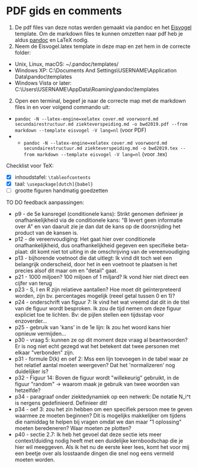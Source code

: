 # PDF gids en comments

1. De pdf files van deze notas werden gemaakt via pandoc en het [Eisvogel](https://github.com/Wandmalfarbe/pandoc-latex-template) template. Om de markdown files te kunnen omzetten naar pdf heb je aldus [pandoc](http://pandoc.org/) en LaTeX nodig.
2. Neem de Eisvogel.latex template in deze map en zet hem in de correcte folder:
- Unix, Linux, macOS: ~/.pandoc/templates/
- Windows XP: C:\Documents And Settings\USERNAME\Application Data\pandoc\templates
- Windows Vista or later: C:\Users\USERNAME\AppData\Roaming\pandoc\templates
2. Open een terminal, begeef je naar de correcte map met de markdown files in en voer volgend commando uit:  
  - `pandoc -N --latex-engine=xelatex cover.md voorwoord.md secundairestructuur.md ziekteverspeiding.md -o bwd2019.pdf --from markdown --template eisvogel -V lang=nl` (voor PDF)
  - - `pandoc -N --latex-engine=xelatex cover.md voorwoord.md secundairestructuur.md ziekteverspeiding.md -o bwd2019.tex --from markdown --template eisvogel -V lang=nl` (voor .tex)

Checklist voor TeX:
- [x] inhoudstafel: `\tableofcontents`
- [x] taal: `\usepackage[dutch]{babel}`
- [ ] grootte figuren handmatig goedzetten

TO DO feedback aanpassingen:
- p9 - de 5e kansregel (conditionele kans): Strikt genomen definieer je onafhankelijkheid via de conditionele kans: "B levert geen informatie over A" en van daaruit zie je dan dat de kans op de doorsnijding het product van de kansen is.
- p12 - de vereenvoudiging: Het gaat hier over conditionele onafhankelijkheid, dus onafhankelijkheid gegeven een specifieke beta-plaat: dit komt niet tot uiting in de omschrijving van de vereenvoudiging
- p13 - bijhorende voetnoot die dat uitlegt: Ik vind dit toch wel een belangrijk onderscheid, door het in een voetnoot te plaatsen is het precies alsof dit maar om en "detail" gaat.
- p21 - 1000 miljoen? 100 miljoen of 1 miljard? Ik vond hier niet direct een cijfer van terug
- p23 - S, I en R zijn relatieve aantallen? Hoe moet dit geïnterpreteerd worden, zijn bv.  percentages mogelijk (reeel getal tussen 0 en 1)?
- p24 - onderschrift van figuur 7: Ik vind het wat vreemd dat dit in de titel van de figuur wordt besproken. Ik zou de tijd nemen om deze figuur expliciet toe te lichten. Bv: de pijlen stellen een tijdsstap voor enzoverder...
- p25 - gebruik van 'kans' in de 1e lijn: Ik zou het woord kans hier opnieuw vermijden...
- p30 - vraag 5: kunnen ze op dit moment deze vraag al beantwoorden? Er is nog niet echt gezegd wat het betekent dat twee personen met elkaar "verbonden" zijn.
- p31 - formule D(k) en oef 2: Mss een lijn toevoegen in de tabel waar ze het relatief aantal moeten weergeven? Dat het 'normalizeren' nog duidelijker is?
- p32 - Figuur 14: Boven de figuur wordt "willekeurig" gebruikt, in de figuur "random" -> waarom maak je gebruik van twee woorden van hetzelfde?
- p34 - paragraaf onder ziektedynamiek op een netwerk: De notatie N_i^t is nergens gedefinieerd. Definieer dit!
- p34 - oef 3: zou het zin hebben om een specifiek persoon mee te geven waarmee ze moeten beginnen? Dit is mogelijks makkelijker om tijdens die namiddag te helpen bij vragen omdat we dan maar "1 oplossing" moeten beredeneren? Waar moeten ze plotten?
- p40 - sectie 2.7: Ik heb het gevoel dat deze sectie iets meer context/duiding nodig heeft met een duidelijke kernboodschap die je hier wil meeggeven. Als ik het nu de eerste keer lees, komt het voor mij een beetje over als losstaande dingen die snel nog eens vermeld moeten worden.
